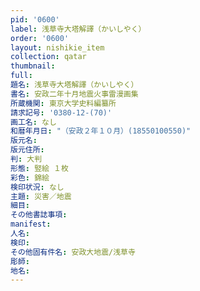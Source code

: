 ```yaml
---
pid: '0600'
label: 浅草寺大塔解譯（かいしやく）
order: '0600'
layout: nishikie_item
collection: qatar
thumbnail: 
full: 
題名: 浅草寺大塔解譯（かいしやく）
書名: 安政二年十月地震火事雷漫画集
所蔵機関: 東京大学史料編纂所
請求記号: '0380-12-(70)'
画工名: なし
和暦年月日: "（安政２年１０月）(18550100550)"
版元名: 
版元住所: 
判: 大判
形態: 竪絵 １枚
彩色: 錦絵
検印状況: なし
主題: 災害／地震
細目: 
その他書誌事項: 
manifest: 
人名: 
検印: 
その他固有件名: 安政大地震/浅草寺
彫師: 
地名: 
---
```

